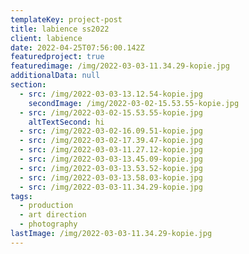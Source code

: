 ```yaml
---
templateKey: project-post
title: labience ss2022
client: labience
date: 2022-04-25T07:56:00.142Z
featuredproject: true
featuredimage: /img/2022-03-03-11.34.29-kopie.jpg
additionalData: null
section:
  - src: /img/2022-03-03-13.12.54-kopie.jpg
    secondImage: /img/2022-03-02-15.53.55-kopie.jpg
  - src: /img/2022-03-02-15.53.55-kopie.jpg
    altTextSecond: hi
  - src: /img/2022-03-02-16.09.51-kopie.jpg
  - src: /img/2022-03-02-17.39.47-kopie.jpg
  - src: /img/2022-03-03-11.27.12-kopie.jpg
  - src: /img/2022-03-03-13.45.09-kopie.jpg
  - src: /img/2022-03-03-13.53.52-kopie.jpg
  - src: /img/2022-03-03-13.58.03-kopie.jpg
  - src: /img/2022-03-03-11.34.29-kopie.jpg
tags:
  - production
  - art direction
  - photography
lastImage: /img/2022-03-03-11.34.29-kopie.jpg
---
```

![]()